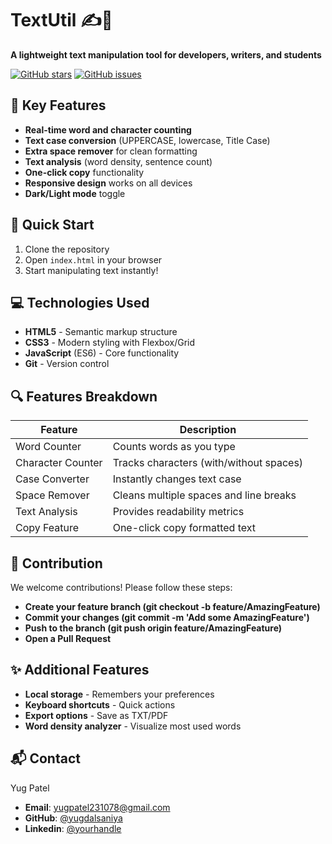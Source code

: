 # TextUtil ✍️📝
**A lightweight text manipulation tool for developers, writers, and students**

[![GitHub stars](https://img.shields.io/github/stars/yugdalsaniya/textutils?style=social)](https://github.com/yugdalsaniya/textutils/stargazers)
[![GitHub issues](https://img.shields.io/github/issues/yugdalsaniya/textutils)](https://github.com/yugdalsaniya/textutils/issues)

## 🌟 Key Features
- **Real-time word and character counting**
- **Text case conversion** (UPPERCASE, lowercase, Title Case)
- **Extra space remover** for clean formatting
- **Text analysis** (word density, sentence count)
- **One-click copy** functionality
- **Responsive design** works on all devices
- **Dark/Light mode** toggle

## 🚀 Quick Start
1. Clone the repository
2. Open `index.html` in your browser
3. Start manipulating text instantly!

## 💻 Technologies Used
- **HTML5** - Semantic markup structure
- **CSS3** - Modern styling with Flexbox/Grid
- **JavaScript** (ES6) - Core functionality
- **Git** - Version control

## 🔍 Features Breakdown
| Feature | Description |
|---------|-------------|
| Word Counter | Counts words as you type |
| Character Counter | Tracks characters (with/without spaces) |
| Case Converter | Instantly changes text case |
| Space Remover | Cleans multiple spaces and line breaks |
| Text Analysis | Provides readability metrics |
| Copy Feature | One-click copy formatted text |

## 🤝 Contribution
We welcome contributions! Please follow these steps:
- **Create your feature branch (git checkout -b feature/AmazingFeature)**
- **Commit your changes (git commit -m 'Add some AmazingFeature')**
- **Push to the branch (git push origin feature/AmazingFeature)**
- **Open a Pull Request**

## ✨ Additional Features
- **Local storage** - Remembers your preferences
- **Keyboard shortcuts** - Quick actions
- **Export options** - Save as TXT/PDF
- **Word density analyzer** - Visualize most used words

## 📬 Contact
Yug Patel

- **Email**: yugpatel231078@gmail.com
- **GitHub**: [@yugdalsaniya](https://github.com/yugdalsaniya)
- **Linkedin**: [@yourhandle](https://www.linkedin.com/in/yug-dalsaniya/)
